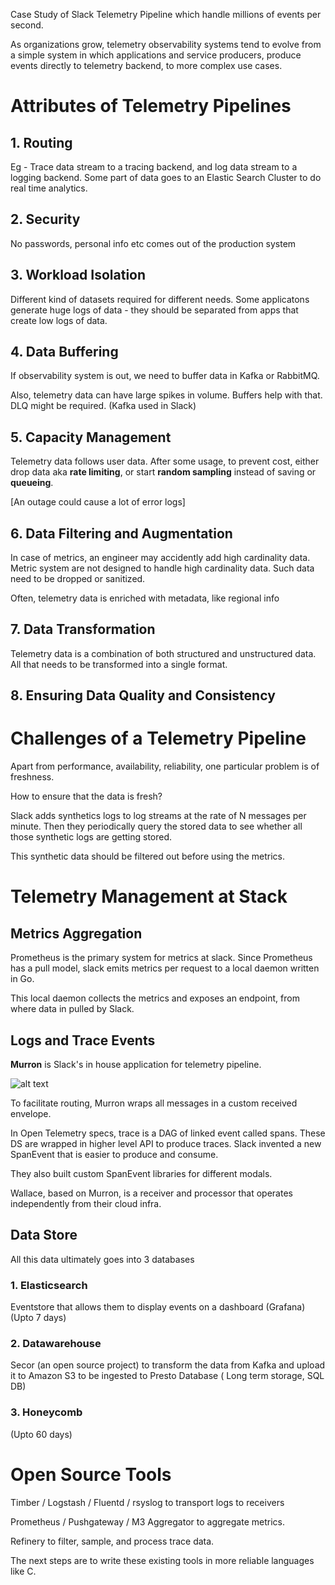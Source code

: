 Case Study of Slack Telemetry Pipeline which handle millions of events per second.

As organizations grow, telemetry observability systems tend to evolve from a simple system in which applications and service producers, produce events directly to telemetry backend, to more complex use cases.

# Attributes of Telemetry Pipelines

## 1. Routing

Eg - Trace data stream to a tracing backend, and log data stream to a logging backend. Some part of data goes to an Elastic Search Cluster to do real time analytics.

## 2. Security

No passwords, personal info etc comes out of the production system

## 3. Workload Isolation

Different kind of datasets required for different needs. Some applicatons generate huge logs of data - they should be separated from apps that create low logs of data.

## 4. Data Buffering

If observability system is out, we need to buffer data in Kafka or RabbitMQ.

Also, telemetry data can have large spikes in volume. Buffers help with that. DLQ might be required. (Kafka used in Slack)

## 5. Capacity Management

Telemetry data follows user data. After some usage, to prevent cost, either drop data aka **rate limiting**, or start **random sampling** instead of saving or **queueing**.

[An outage could cause a lot of error logs]

## 6. Data Filtering and Augmentation

In case of metrics, an engineer may accidently add high cardinality data. Metric system are not designed to handle high cardinality data. Such data need to be dropped or sanitized.

Often, telemetry data is enriched with metadata, like regional info

## 7. Data Transformation

Telemetry data is a combination of both structured and unstructured data. All that needs to be transformed into a single format.

## 8. Ensuring Data Quality and Consistency

# Challenges of a Telemetry Pipeline

Apart from performance, availability, reliability, one particular problem is of freshness.

How to ensure that the data is fresh?

Slack adds synthetics logs to log streams at the rate of N messages per minute. Then they periodically query the stored data to see whether all those synthetic logs are getting stored.

This synthetic data should be filtered out before using the metrics.

# Telemetry Management at Stack

## Metrics Aggregation

Prometheus is the primary system for metrics at slack. Since Prometheus has a pull model, slack emits metrics per request to a local daemon written in Go.

This local daemon collects the metrics and exposes an endpoint, from where data in pulled by Slack.

## Logs and Trace Events

**Murron** is Slack's in house application for telemetry pipeline.

![alt text](<Screenshot 2025-03-03 at 8.20.37 PM.png>)

To facilitate routing, Murron wraps all messages in a custom received envelope.

In Open Telemetry specs, trace is a DAG of linked event called spans. These DS are wrapped in higher level API to produce traces. Slack invented a new SpanEvent that is easier to produce and consume.

They also built custom SpanEvent libraries for different modals.

Wallace, based on Murron, is a receiver and processor that operates independently from their cloud infra.

## Data Store

All this data ultimately goes into 3 databases

### 1. Elasticsearch

Eventstore that allows them to display events on a dashboard (Grafana) (Upto 7 days)

### 2. Datawarehouse

Secor (an open source project) to transform the data from Kafka and upload it to Amazon S3 to be ingested to Presto Database ( Long term storage, SQL DB)

### 3. Honeycomb

(Upto 60 days)

# Open Source Tools

Timber / Logstash / Fluentd / rsyslog to transport logs to receivers

Prometheus / Pushgateway / M3 Aggregator to aggregate metrics.

Refinery to filter, sample, and process trace data.

The next steps are to write these existing tools in more reliable languages like C.
